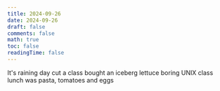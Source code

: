 ```yaml
---
title: 2024-09-26
date: 2024-09-26
draft: false
comments: false
math: true
toc: false
readingTime: false
---
```


It's raining day
cut a class
bought an iceberg lettuce
boring UNIX class
lunch was pasta, tomatoes and eggs